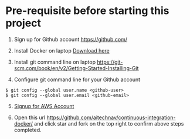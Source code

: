 # Pre-requisite before starting this project

1. Sign up for Github account https://github.com/

2. Install Docker on laptop <a href="https://docs.docker.com/get-started/get-docker/?_gl=1*10bqzv8*_gcl_au*MTU1NTAxMjQxMi4xNzM2MTQwNDU3*_ga*MjExMjMxNzYwOS4xNzM2MTQwNDU3*_ga_XJWPQMJYHQ*MTczODkzNDQ3NC4zLjEuMTczODkzNDUwNi4yOC4wLjA." target="_blank">Download here</a>


3. ⁠Install git command line on laptop https://git-scm.com/book/en/v2/Getting-Started-Installing-Git

4. Configure git command line for your Github account
```
$ git config --global user.name <github-user>
$ git config --global user.email <github-email>
```
5. <a href="https://portal.aws.amazon.com/gp/aws/developer/registration/index.html?refid=em_127222&p=free&c=hp&z=1" target="_blank">Signup for AWS Account</a>

6. Open this url https://github.com/aitechnav/continuous-integration-docker/  and click star and fork on the top right to confirm above steps completed.

